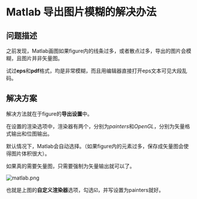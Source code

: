 # Matlab 导出图片模糊的解决办法

## 问题描述
之前发现，Matlab画图如果figure内的线条过多，或者散点过多，导出的图片会模糊，且图片并非矢量图。

试过**eps**和**pdf**格式，均是非常模糊，而且用编辑器直接打开eps文本可见大段乱码。

## 解决方案
解决方法就在于figure的**导出设置**中。

在设置的渲染选项中，渲染器有两个，分别为*painters*和*OpenGL*，分别为矢量格式输出和位图输出。

默认情况下，Matlab会自动选择。（如果figure内的元素过多，保存成矢量图会使得图片体积很大）。

如果真的需要矢量图，只需要强制为矢量输出就可以了。

![matlab.png](https://i.loli.net/2018/04/25/5ae01c5301b20.png)

也就是上图的**自定义渲染器**选项，勾选☑️，并写设置为painters就好。